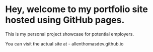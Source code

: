 # Hey, welcome to my portfolio site hosted using GitHub pages.
This is my personal project showcase for potential employers.

You can visit the actual site at - allenthomasdev.github.io
